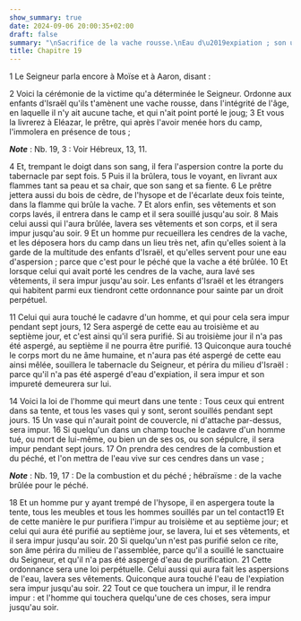 ```yaml
---
show_summary: true
date: 2024-09-06 20:00:35+02:00
draft: false
summary: "\nSacrifice de la vache rousse.\nEau d\u2019expiation ; son usage.\n"
title: Chapitre 19
---
```





1 Le Seigneur parla encore à Moïse et à Aaron, disant :


2 Voici la cérémonie de la victime qu'a déterminée le Seigneur. Ordonne aux enfants d'Israël qu'ils t'amènent une vache rousse, dans l'intégrité de l'âge, en laquelle il n'y ait aucune tache, et qui n'ait point porté le joug; 3 Et vous la livrerez à Eléazar, le prêtre, qui après l'avoir menée hors du camp, l'immolera en présence de tous ;

***Note*** :  Nb. 19, 3 : Voir Hébreux, 13, 11.

4 Et, trempant le doigt dans son sang, il fera l'aspersion contre la porte du tabernacle par sept fois. 5 Puis il la brûlera, tous le voyant, en livrant aux flammes tant sa peau et sa chair, que son sang et sa fiente. 6 Le prêtre jettera aussi du bois de cèdre, de l'hysope et de l'écarlate deux fois teinte, dans la flamme qui brûle la vache. 7 Et alors enfin, ses vêtements et son corps lavés, il entrera dans le camp et il sera souillé jusqu'au soir. 8 Mais celui aussi qui l'aura brûlée, lavera ses vêtements et son corps, et il sera impur jusqu'au soir. 9 Et un homme pur recueillera les cendres de la vache, et les déposera hors du camp dans un lieu très net, afin qu'elles soient à la garde de la multitude des enfants d'Israël, et qu'elles servent pour une eau d'aspersion ; parce que c'est pour le péché que la vache a été brûlée. 10 Et lorsque celui qui avait porté les cendres de la vache, aura lavé ses vêtements, il sera impur jusqu'au soir. Les enfants d'Israël et les étrangers qui habitent parmi eux tiendront
cette ordonnance pour sainte par un droit perpétuel.


11 Celui qui aura touché le cadavre d'un homme, et qui pour cela sera impur pendant sept jours, 12 Sera aspergé de cette eau au troisième et au septième jour, et c'est ainsi qu'il sera purifié. Si au troisième jour il n'a pas été aspergé, au septième il ne pourra être purifié. 13 Quiconque aura touché le corps mort du ne âme humaine, et n'aura pas été aspergé de cette eau ainsi mêlée, souillera le tabernacle du Seigneur, et périra du milieu d'Israël : parce qu'il n'a pas été aspergé d'eau d'expiation, il sera impur et son impureté demeurera sur lui.


14 Voici la loi de l'homme qui meurt dans une tente : Tous ceux qui entrent dans sa tente, et tous les vases qui y sont, seront souillés pendant sept jours. 15 Un vase qui n'aurait point de couvercle, ni d'attache par-dessus, sera impur. 16 Si quelqu'un dans un champ touche le cadavre d'un homme tué, ou mort de lui-même, ou bien un de ses os, ou son sépulcre, il sera impur pendant sept jours. 17 On prendra des cendres de la combustion et du péché, et l'on mettra de l'eau vive sur ces cendres dans un vase ;

***Note*** :  Nb. 19, 17 : De la combustion et du péché ; hébraïsme : de la vache brûlée pour le péché.

18 Et un homme pur y ayant trempé de l'hysope, il en aspergera toute la tente, tous les meubles et tous les hommes souillés par un tel contact19 Et de cette manière le pur purifiera l'impur au troisième et au septième jour; et celui qui aura été purifié au septième jour, se lavera, lui et ses vêtements, et il sera impur jusqu'au soir. 20 Si quelqu'un n'est pas purifié selon ce rite, son âme périra du milieu de l'assemblée, parce qu'il a souillé le sanctuaire du Seigneur, et qu'il n'a pas été aspergé d'eau de purification. 21 Cette ordonnance sera une loi perpétuelle. Celui aussi qui aura fait les aspersions de l'eau, lavera ses vêtements. Quiconque aura touché l'eau de l'expiation sera impur jusqu'au soir. 22 Tout ce que touchera un impur, il le rendra impur : et l'homme qui touchera quelqu'une de ces choses, sera impur jusqu'au soir.

